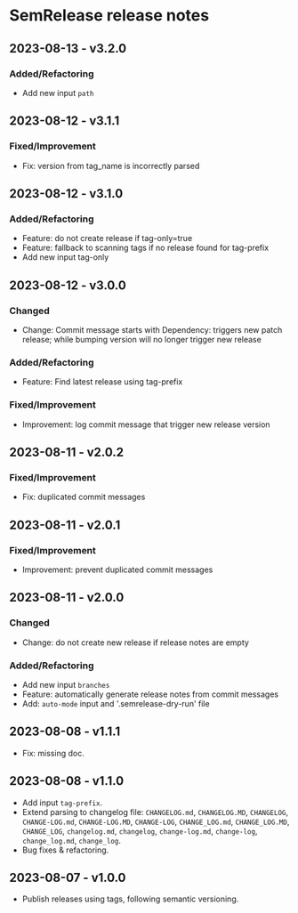 # SemRelease release notes

## 2023-08-13 - v3.2.0

### Added/Refactoring

- Add new input `path`

## 2023-08-12 - v3.1.1

### Fixed/Improvement

- Fix: version from tag_name is incorrectly parsed

## 2023-08-12 - v3.1.0

### Added/Refactoring

- Feature: do not create release if tag-only=true
- Feature: fallback to scanning tags if no release found for tag-prefix
- Add new input tag-only

## 2023-08-12 - v3.0.0

### Changed

- Change: Commit message starts with Dependency: triggers new patch release; while bumping version will no longer trigger new release

### Added/Refactoring

- Feature: Find latest release using tag-prefix

### Fixed/Improvement

- Improvement: log commit message that trigger new release version

## 2023-08-11 - v2.0.2

### Fixed/Improvement

- Fix: duplicated commit messages

## 2023-08-11 - v2.0.1

### Fixed/Improvement

- Improvement: prevent duplicated commit messages

## 2023-08-11 - v2.0.0

### Changed

- Change: do not create new release if release notes are empty

### Added/Refactoring

- Add new input `branches`
- Feature: automatically generate release notes from commit messages
- Add: `auto-mode` input and '.semrelease-dry-run' file

## 2023-08-08 - v1.1.1

- Fix: missing doc.

## 2023-08-08 - v1.1.0

- Add input `tag-prefix`.
- Extend parsing to changelog file: `CHANGELOG.md`, `CHANGELOG.MD`, `CHANGELOG`, `CHANGE-LOG.md`, `CHANGE-LOG.MD`,
`CHANGE-LOG`, `CHANGE_LOG.md`, `CHANGE_LOG.MD`, `CHANGE_LOG`, `changelog.md`, `changelog`, `change-log.md`,
`change-log`, `change_log.md`, `change_log`.
- Bug fixes & refactoring.

## 2023-08-07 - v1.0.0

- Publish releases using tags, following semantic versioning.

